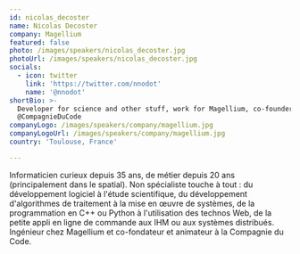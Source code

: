 ```yaml
---
id: nicolas_decoster
name: Nicolas Decoster
company: Magellium
featured: false
photo: /images/speakers/nicolas_decoster.jpg
photoUrl: /images/speakers/nicolas_decoster.jpg
socials:
  - icon: twitter
    link: 'https://twitter.com/nnodot'
    name: '@nnodot'
shortBio: >-
  Developer for science and other stuff, work for Magellium, co-founder of
  @CompagnieDuCode
companyLogo: /images/speakers/company/magellium.jpg
companyLogoUrl: /images/speakers/company/magellium.jpg
country: 'Toulouse, France'

---
```


Informaticien curieux depuis 35 ans, de métier depuis 20 ans (principalement dans le spatial). Non spécialiste touche à tout : du développement logiciel à l'étude scientifique, du développement d'algorithmes de traitement à la mise en œuvre de systèmes, de la programmation en C++ ou Python à l'utilisation des technos Web, de la petite appli en ligne de commande aux IHM ou aux systèmes distribués. Ingénieur chez Magellium et co-fondateur et animateur à la Compagnie du Code.
